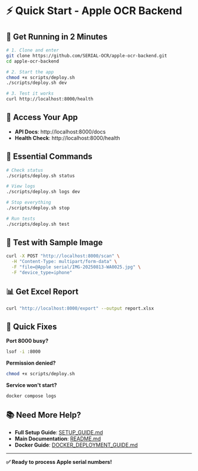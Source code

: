 # ⚡ Quick Start - Apple OCR Backend

## 🚀 Get Running in 2 Minutes

```bash
# 1. Clone and enter
git clone https://github.com/SERIAL-OCR/apple-ocr-backend.git
cd apple-ocr-backend

# 2. Start the app
chmod +x scripts/deploy.sh
./scripts/deploy.sh dev

# 3. Test it works
curl http://localhost:8000/health
```

## 📱 Access Your App

- **API Docs**: http://localhost:8000/docs
- **Health Check**: http://localhost:8000/health

## 🔧 Essential Commands

```bash
# Check status
./scripts/deploy.sh status

# View logs
./scripts/deploy.sh logs dev

# Stop everything
./scripts/deploy.sh stop

# Run tests
./scripts/deploy.sh test
```

## 🧪 Test with Sample Image

```bash
curl -X POST "http://localhost:8000/scan" \
  -H "Content-Type: multipart/form-data" \
  -F "file=@Apple serial/IMG-20250813-WA0025.jpg" \
  -F "device_type=iphone"
```

## 📊 Get Excel Report

```bash
curl "http://localhost:8000/export" --output report.xlsx
```

## 🚨 Quick Fixes

**Port 8000 busy?**
```bash
lsof -i :8000
```

**Permission denied?**
```bash
chmod +x scripts/deploy.sh
```

**Service won't start?**
```bash
docker compose logs
```

## 📚 Need More Help?

- **Full Setup Guide**: [SETUP_GUIDE.md](SETUP_GUIDE.md)
- **Main Documentation**: [README.md](README.md)
- **Docker Guide**: [DOCKER_DEPLOYMENT_GUIDE.md](DOCKER_DEPLOYMENT_GUIDE.md)

---

**✅ Ready to process Apple serial numbers!**
